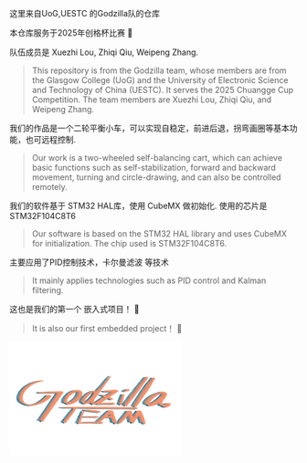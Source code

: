 
这里来自UoG,UESTC 的Godzilla队的仓库 

本仓库服务于2025年创格杯比赛 :rocket:

队伍成员是 Xuezhi Lou, Zhiqi Qiu, Weipeng Zhang. 

> This repository is from the Godzilla team, whose members are from the Glasgow College (UoG) and the University of Electronic Science and Technology of China (UESTC).
> It serves the 2025 Chuangge Cup Competition.
> The team members are Xuezhi Lou, Zhiqi Qiu, and Weipeng Zhang.

我们的作品是一个二轮平衡小车，可以实现自稳定，前进后退，拐弯画圈等基本功能，也可远程控制. 

> Our work is a two-wheeled self-balancing cart, which can achieve basic functions such as self-stabilization, forward and backward movement, turning and circle-drawing, and can also be controlled remotely.

我们的软件基于 STM32 HAL库，使用 CubeMX 做初始化. 使用的芯片是 STM32F104C8T6

> Our software is based on the STM32 HAL library and uses CubeMX for initialization. The chip used is STM32F104C8T6.

主要应用了PID控制技术，卡尔曼滤波 等技术

> It mainly applies technologies such as PID control and Kalman filtering.

这也是我们的第一个 嵌入式项目！ :beer: 

> It is also our first embedded project！ :beer: 

<img src="./文档资料/Logo/Logo_Pink.png" width="300" height="200" alt="LOGO">
